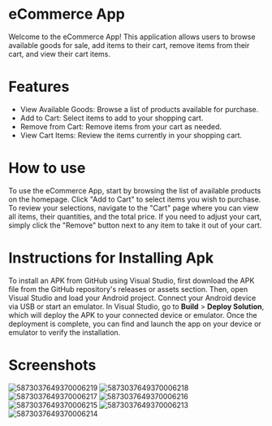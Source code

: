 # eCommerce App
Welcome to the eCommerce App! This application allows users to browse available goods for sale, add items to their cart, remove items from their cart, and view their cart items.

# Features
- View Available Goods: Browse a list of products available for purchase.
- Add to Cart: Select items to add to your shopping cart.
- Remove from Cart: Remove items from your cart as needed.
- View Cart Items: Review the items currently in your shopping cart.

# How to use
To use the eCommerce App, start by browsing the list of available products on the homepage. Click "Add to Cart" to select items you wish to purchase. 
To review your selections, navigate to the "Cart" page where you can view all items, their quantities, and the total price. 
If you need to adjust your cart, simply click the "Remove" button next to any item to take it out of your cart.

# Instructions for Installing Apk 
To install an APK from GitHub using Visual Studio, first download the APK file from the GitHub repository's releases or assets section. Then, open Visual Studio and load your Android project. Connect your Android device via USB or start an emulator. In Visual Studio, go to **Build** > **Deploy Solution**, which will deploy the APK to your connected device or emulator. Once the deployment is complete, you can find and launch the app on your device or emulator to verify the installation.

# Screenshots
![5873037649370006219](https://github.com/user-attachments/assets/56f80994-6b77-4fee-af2b-b39c68b1b907)
![5873037649370006218](https://github.com/user-attachments/assets/b864f244-b151-4075-8a1d-df5ef0eba7b1)
![5873037649370006217](https://github.com/user-attachments/assets/125f8143-1085-4a5d-8a29-2df85007738a)
![5873037649370006216](https://github.com/user-attachments/assets/f8b2d664-a040-43a2-8bcd-19bddeb8a63c)
![5873037649370006215](https://github.com/user-attachments/assets/83322730-1926-4e7b-b019-34db2c853935)
![5873037649370006213](https://github.com/user-attachments/assets/4a44968e-ba96-40b2-b56b-4b78fb70f7bc)
![5873037649370006214](https://github.com/user-attachments/assets/c5e3ce65-781d-4305-b8f6-a452f8b4c853)
